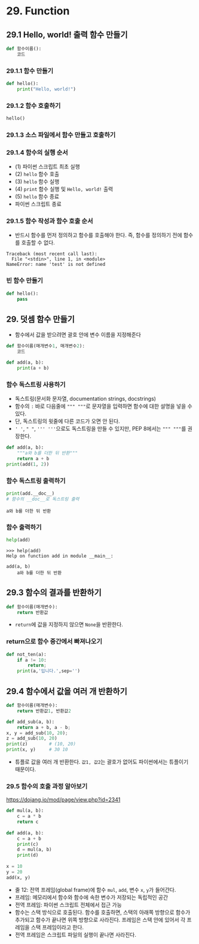 # 29. Function

## 29.1 Hello, world! 출력 함수 만들기

```python
def 함수이름():
    코드
```

### 29.1.1 함수 만들기

```python
def hello():
    print("Hello, world!")
```



### 29.1.2 함수 호출하기

```python
hello()
```



### 29.1.3 소스 파일에서 함수 만들고 호출하기



### 29.1.4 함수의 실행 순서

- (1) 파이썬 스크립트 최초 실행
- (2) `hello` 함수 호출
- (3) `hello` 함수 실행
- (4) `print` 함수 실행 및 `Hello, world!` 출력
- (5) `hello` 함수 종료
- 파이썬 스크립트 종료



### 29.1.5 함수 작성과 함수 호출 순서

- 반드시 함수를 먼저 정의하고 함수를 호출해야 한다. 즉, 함수를 정의하기 전에 함수를 호출할 수 없다.

```
Traceback (most recent call last):
  File "<stdin>", line 1, in <module>
NameError: name 'test' is not defined
```



### 빈 함수 만들기

```python
def hello():
    pass
```



## 29. 덧셈 함수 만들기

- 함수에서 값을 받으려면 괄호 안에 변수 이름을 지정해준다

```python
def 함수이름(매개변수1, 매개변수2):
    코드
```



```python
def add(a, b):
    print(a + b)
```



### 함수 독스트링 사용하기

- 독스트링(문서화 문자열, documentation strings, docstrings)
- 함수의 `:` 바로 다음줄에 `""" """`로 문자열을 입력하면 함수에 대한 설명을 넣을 수 있다.
- 단, 독스트링의 윗줄에 다른 코드가 오면 안 된다.
- `' '`, `" "`, `''' '''`으로도 독스트링을 만들 수 있지만, PEP 8에서는 `""" """`를 권장한다.

```python
def add(a, b):
    """a와 b를 더한 뒤 반환"""
    return a + b
print(add(1, 2))
```



### 함수 독스트링 출력하기

```python
print(add.__doc__)
# 함수의 __doc__로 독스트링 출력
```

```
a와 b를 더한 뒤 반환
```



### 함수 출력하기

```python
help(add)
```

```
>>> help(add)
Help on function add in module __main__:

add(a, b)
    a와 b를 더한 뒤 반환
```



## 29.3 함수의 결과를 반환하기

```python
def 함수이름(매개변수):
    return 반환값
```

- `return`에 값을 지정하지 않으면 `None`을 반환한다.



### return으로 함수 중간에서 빠져나오기

```python
def not_ten(a):
    if a != 10:
        return;
    print(a,'입니다.',sep='')
```



## 29.4 함수에서 값을 여러 개 반환하기

```python
def 함수이름(매개변수):
    return 반환값1, 반환값2
```

```python
def add_sub(a, b):
    return a + b, a - b;
x, y = add_sub(10, 20);
z = add_sub(10, 20)
print(z)		# (10, 20)
print(x, y)		# 30 10
```

- 튜플로 값을 여러 개 반환한다. `값1, 값2`는 괄호가 없어도 파이썬에서는 튜플이기 때문이다.



### 29.5 함수의 호출 과정 알아보기

https://dojang.io/mod/page/view.php?id=2341



```python
def mul(a, b):
    c = a * b
    return c
 
def add(a, b):
    c = a + b
    print(c)
    d = mul(a, b)
    print(d)
 
x = 10
y = 20
add(x, y)
```

- 줄 12: 전역 프레임(global frame)에 함수 `mul`, `add`, 변수 `x`, `y`가 들어간다.
- 프레임: 메모리에서 함수와 함수에 속한 변수가 저장되는 독립적인 공간
- 전역 프레임: 파이썬 스크립트 전체에서 접근 가능
- 함수는 스택 방식으로 호출된다. 함수를 호출하면, 스택의 아래쪽 방향으로 함수가 추가되고 함수가 끝나면 위쪽 방향으로 사라진다. 프레임은 스택 안에 있어서 각 프레임을 스택 프레임이라고 한다.
- 전역 프레임은 스크립트 파일의 실행이 끝나면 사라진다.